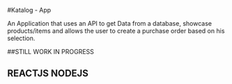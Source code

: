 #Katalog - App

An Application that uses an API to get Data from a database, showcase products/items and allows the user to create a purchase order based on his selection.

##STILL WORK IN PROGRESS
## REACTJS NODEJS
